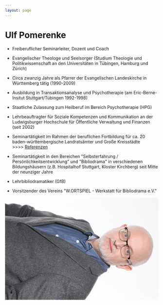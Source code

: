 ```yaml
---
layout: page
---
```


# Ulf Pomerenke

- Freiberuflicher Seminarleiter, Dozent und Coach

- Evangelischer Theologe und Seelsorger (Studium Theologie und Politikwissenschaft an den Universitäten in Tübingen, Hamburg und Zürich)

- Circa zwanzig Jahre als Pfarrer der Evangelischen Landeskirche in Württemberg tätig (1990-2009)

- Ausbildung in Transaktionsanalyse und Psychotherapie (am Eric-Berne-Insitut Stuttgart/Tübingen 1992-1998)

- Staatliche Zulassung zum Heilberuf im Bereich Psychotherapie (HPG)

- Lehrbeauftragter für Soziale Kompetenzen und Kommunikation an der Ludwigsburger Hochschule für Öffentliche Verwaltung und Finanzen (seit 2002)

- Seminartätigkeit im Rahmen der beruflichen Fortbildung für ca. 20 baden-württembergische Landratsämter und Große Kreisstädte >>>>&nbsp;[Referenzen](referenzen)

- Seminartätigkeit in den Bereichen "Selbsterfahrung / Persönlichkeitsentwicklung"  und "Bibliodrama" in verschiedenen Bildungshäusern (z.B. Hospitalhof Stuttgart, Kloster Kirchberg) seit Mitte der neunziger Jahre

- Lehrbibliodramatiker (GfB)

- Vorsitzender des Vereins "W.ORTSPIEL - Werkstatt für Bibliodrama e.V."

<img title="Ulf Pomerenke" src="img/klein.jpg" alt="Portrait Ulf Pomerenke" class="portrait">
